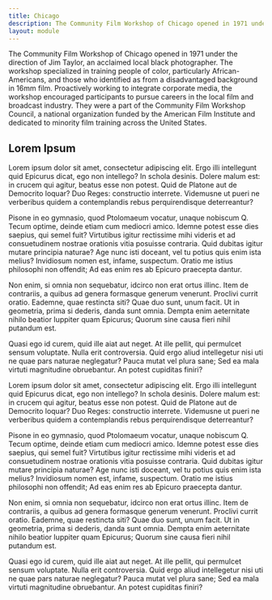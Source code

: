```yaml
---
title: Chicago
description: The Community Film Workshop of Chicago opened in 1971 under the direction of Jim Taylor,  an acclaimed local black photographer. The workshop specialized in training people of color, particularly African-Americans,  and those who identified as from a disadvantaged background in 16mm film.
layout: module
---
```


The Community Film Workshop of Chicago opened in 1971 under the direction of Jim Taylor,  an acclaimed local black photographer. The workshop specialized in training people of color, particularly African-Americans,  and those who identified as from a disadvantaged background in 16mm film.  Proactively working to integrate corporate media,  the workshop encouraged participants to pursue careers in the local film and broadcast industry. They were a part of the Community Film Workshop Council, a national organization funded by the American Film Institute and dedicated to minority film training across the United States.

## Lorem Ipsum

Lorem ipsum dolor sit amet, consectetur adipiscing elit. Ergo illi intellegunt quid Epicurus dicat, ego non intellego? In schola desinis. Dolere malum est: in crucem qui agitur, beatus esse non potest. Quid de Platone aut de Democrito loquar? Duo Reges: constructio interrete. Videmusne ut pueri ne verberibus quidem a contemplandis rebus perquirendisque deterreantur?

Pisone in eo gymnasio, quod Ptolomaeum vocatur, unaque nobiscum Q. Tecum optime, deinde etiam cum mediocri amico. Idemne potest esse dies saepius, qui semel fuit? Virtutibus igitur rectissime mihi videris et ad consuetudinem nostrae orationis vitia posuisse contraria. Quid dubitas igitur mutare principia naturae? Age nunc isti doceant, vel tu potius quis enim ista melius? Invidiosum nomen est, infame, suspectum. Oratio me istius philosophi non offendit; Ad eas enim res ab Epicuro praecepta dantur.

Non enim, si omnia non sequebatur, idcirco non erat ortus illinc. Item de contrariis, a quibus ad genera formasque generum venerunt. Proclivi currit oratio. Eademne, quae restincta siti? Quae duo sunt, unum facit. Ut in geometria, prima si dederis, danda sunt omnia. Dempta enim aeternitate nihilo beatior Iuppiter quam Epicurus; Quorum sine causa fieri nihil putandum est.

Quasi ego id curem, quid ille aiat aut neget. At ille pellit, qui permulcet sensum voluptate. Nulla erit controversia. Quid ergo aliud intellegetur nisi uti ne quae pars naturae neglegatur? Pauca mutat vel plura sane; Sed ea mala virtuti magnitudine obruebantur. An potest cupiditas finiri?

Lorem ipsum dolor sit amet, consectetur adipiscing elit. Ergo illi intellegunt quid Epicurus dicat, ego non intellego? In schola desinis. Dolere malum est: in crucem qui agitur, beatus esse non potest. Quid de Platone aut de Democrito loquar? Duo Reges: constructio interrete. Videmusne ut pueri ne verberibus quidem a contemplandis rebus perquirendisque deterreantur?

Pisone in eo gymnasio, quod Ptolomaeum vocatur, unaque nobiscum Q. Tecum optime, deinde etiam cum mediocri amico. Idemne potest esse dies saepius, qui semel fuit? Virtutibus igitur rectissime mihi videris et ad consuetudinem nostrae orationis vitia posuisse contraria. Quid dubitas igitur mutare principia naturae? Age nunc isti doceant, vel tu potius quis enim ista melius? Invidiosum nomen est, infame, suspectum. Oratio me istius philosophi non offendit; Ad eas enim res ab Epicuro praecepta dantur.

Non enim, si omnia non sequebatur, idcirco non erat ortus illinc. Item de contrariis, a quibus ad genera formasque generum venerunt. Proclivi currit oratio. Eademne, quae restincta siti? Quae duo sunt, unum facit. Ut in geometria, prima si dederis, danda sunt omnia. Dempta enim aeternitate nihilo beatior Iuppiter quam Epicurus; Quorum sine causa fieri nihil putandum est.

Quasi ego id curem, quid ille aiat aut neget. At ille pellit, qui permulcet sensum voluptate. Nulla erit controversia. Quid ergo aliud intellegetur nisi uti ne quae pars naturae neglegatur? Pauca mutat vel plura sane; Sed ea mala virtuti magnitudine obruebantur. An potest cupiditas finiri?

